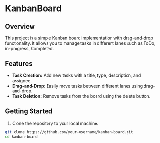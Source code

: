 # KanbanBoard

## Overview
This project is a simple Kanban board implementation with drag-and-drop functionality. It allows you to manage tasks in different lanes such as ToDo, in-progress, Completed.

## Features
- **Task Creation:** Add new tasks with a title, type, description, and assignee.
- **Drag-and-Drop:** Easily move tasks between different lanes using drag-and-drop.
- **Task Deletion:** Remove tasks from the board using the delete button.


## Getting Started
1. Clone the repository to your local machine.

```bash
git clone https://github.com/your-username/kanban-board.git
cd kanban-board

